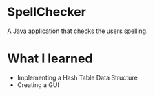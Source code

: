 # SpellChecker
A Java application that checks the users spelling.

# What I learned
* Implementing a Hash Table Data Structure
* Creating a GUI